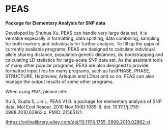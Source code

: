 # PEAS
**Package for Elementary Analysis for SNP data**

Developed by Shuhua Xu. PEAS can handle very large data set, it is versatile especially in formatting, data splitting, data combining, sampling for both markers and individuals for further analysis. To fill up the gaps of currently available programs, PEAS are designed to calculate individual allele sharing distance, population genetic distances, do bootstrapping and calculating LD statistics for large-scale SNP data set. As the assistant tools of many other popular programs, PEAS are also designed to provide formatted input files for many programs, such as fastPHASE, PHASE, STRUCTURE, Haploview, Arlequin and LDhat and so on. PEAS can also manage the output results of some other programs.

When using ```PEAS```, please cite:

Xu S, Gupta S, Jin L. PEAS V1.0: a package for elementary analysis of SNP data. Mol Ecol Resour. 2010 Nov;10(6):1085-8. doi: 10.1111/j.1755-0998.2010.02862.x. PMID: 21565121.

(https://onlinelibrary.wiley.com/doi/10.1111/j.1755-0998.2010.02862.x)
